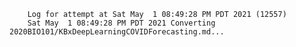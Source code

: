         Log for attempt at Sat May  1 08:49:28 PM PDT 2021 (12557)
        Sat May  1 08:49:28 PM PDT 2021 Converting 2020BIO101/KBxDeepLearningCOVIDForecasting.md...
